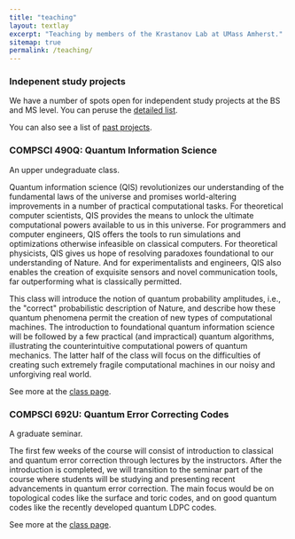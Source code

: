 ```yaml
---
title: "teaching"
layout: textlay
excerpt: "Teaching by members of the Krastanov Lab at UMass Amherst."
sitemap: true
permalink: /teaching/
---
```


### Indepenent study projects

We have a number of spots open for independent study projects at the BS and MS level. You can peruse the [detailed list](/independentstudy).

You can also see a list of [past projects](/pastindependentstudy).

### COMPSCI 490Q: Quantum Information Science

An upper undegraduate class.

Quantum information science (QIS) revolutionizes our understanding of the fundamental laws of the universe and promises world-altering improvements in a number of practical computational tasks. For theoretical computer scientists, QIS provides the means to unlock the ultimate computational powers available to us in this universe. For programmers and computer engineers, QIS offers the tools to run simulations and optimizations otherwise infeasible on classical computers. For theoretical physicists, QIS gives us hope of resolving paradoxes foundational to our understanding of Nature. And for experimentalists and engineers, QIS also enables the creation of exquisite sensors and novel communication tools, far outperforming what is classically permitted.

This class will introduce the notion of quantum probability amplitudes, i.e., the "correct" probabilistic description of Nature, and describe how these quantum phenomena permit the creation of new types of computational machines. The introduction to foundational quantum information science will be followed by a few practical (and impractical) quantum algorithms, illustrating the counterintuitive computational powers of quantum mechanics. The latter half of the class will focus on the difficulties of creating such extremely fragile computational machines in our noisy and unforgiving real world.

See more at the [class page](/undergrad-qis/).

### COMPSCI 692U: Quantum Error Correcting Codes

A graduate seminar.

The first few weeks of the course will consist of introduction to classical and quantum error correction through lectures by the instructors. After the introduction is completed, we will transition to the seminar part of the course where students will be studying and presenting recent advancements in quantum error correction. The main focus would be on topological codes like the surface and toric codes, and on good quantum codes like the recently developed quantum LDPC codes.

See more at the [class page](/grad-qecc/).